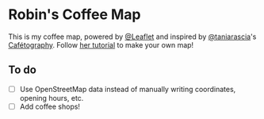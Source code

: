 # Robin's Coffee Map

This is my coffee map, powered by [@Leaflet](https://github.com/Leaflet/Leaflet) and inspired by [@taniarascia](https://github.com/taniarascia/)'s [Cafétography](https://taniarascia.github.io/coffee/). Follow [her tutorial](https://www.taniarascia.com/real-world-examples-of-map-filter-and-reduce-in-javascript/) to make your own map!

## To do

- [ ] Use OpenStreetMap data instead of manually writing coordinates, opening hours, etc.
- [ ] Add coffee shops!
